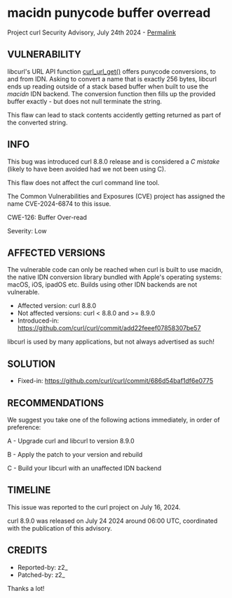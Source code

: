 macidn punycode buffer overread
===============================

Project curl Security Advisory, July 24th 2024 -
[Permalink](https://curl.se/docs/CVE-2024-6874.html)

VULNERABILITY
-------------

libcurl's URL API function
[curl_url_get()](https://curl.se/libcurl/c/curl_url_get.html) offers punycode
conversions, to and from IDN. Asking to convert a name that is exactly 256
bytes, libcurl ends up reading outside of a stack based buffer when built to
use the *macidn* IDN backend. The conversion function then fills up the
provided buffer exactly - but does not null terminate the string.

This flaw can lead to stack contents accidently getting returned as part of
the converted string.

INFO
----

This bug was introduced curl 8.8.0 release and is considered a *C mistake*
(likely to have been avoided had we not been using C).

This flaw does not affect the curl command line tool.

The Common Vulnerabilities and Exposures (CVE) project has assigned the name
CVE-2024-6874 to this issue.

CWE-126: Buffer Over-read

Severity: Low

AFFECTED VERSIONS
-----------------

The vulnerable code can only be reached when curl is built to use macidn, the
native IDN conversion library bundled with Apple's operating systems: macOS,
iOS, ipadOS etc. Builds using other IDN backends are not vulnerable.

- Affected version: curl 8.8.0
- Not affected versions: curl < 8.8.0 and >= 8.9.0
- Introduced-in: https://github.com/curl/curl/commit/add22feeef07858307be57

libcurl is used by many applications, but not always advertised as such!

SOLUTION
------------

- Fixed-in: https://github.com/curl/curl/commit/686d54baf1df6e0775

RECOMMENDATIONS
---------------

We suggest you take one of the following actions immediately, in order of
preference:

 A - Upgrade curl and libcurl to version 8.9.0

 B - Apply the patch to your version and rebuild

 C - Build your libcurl with an unaffected IDN backend

TIMELINE
---------

This issue was reported to the curl project on July 16, 2024.

curl 8.9.0 was released on July 24 2024 around 06:00 UTC, coordinated with
the publication of this advisory.

CREDITS
-------

- Reported-by: z2_
- Patched-by: z2_

Thanks a lot!
